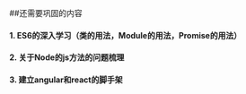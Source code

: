 ##还需要巩固的内容

#### 1.  ES6的深入学习（类的用法，Module的用法，Promise的用法）
#### 2.  关于Node的js方法的问题梳理
#### 3.  建立angular和react的脚手架
